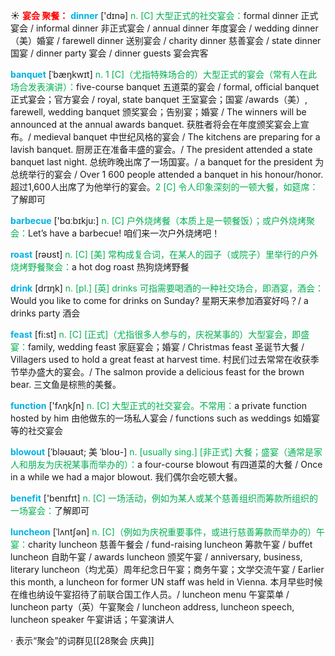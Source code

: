 ☀ <font color="red">**宴会 聚餐：**</font>
<font color="sky blue">**dinner**</font> ['dɪnə] 
<font color="#00b050">n. [C] 大型正式的社交宴会：</font>formal dinner 正式宴会 / informal dinner 非正式宴会 / annual dinner 年度宴会 / wedding dinner（美）婚宴 / farewell dinner 送别宴会 / charity dinner 慈善宴会 / state dinner 国宴 / dinner party 宴会 / dinner guests 宴会宾客
           
<font color="sky blue">**banquet**</font> [ˈbæŋkwɪt]
<font color="#00b050">n. 1 [C]（尤指特殊场合的）大型正式的宴会（常有人在此场合发表演讲）：</font>five-course banquet 五道菜的宴会 / formal, official banquet 正式宴会；官方宴会 / royal, state banquet 王室宴会；国宴 /awards（美）, farewell, wedding banquet 颁奖宴会；告别宴；婚宴 / The winners will be announced at the annual awards banquet. 获胜者将会在年度颁奖宴会上宣布。/ medieval banquet 中世纪风格的宴会 / The kitchens are preparing for a lavish banquet. 厨房正在准备丰盛的宴会。/ The president attended a state banquet last night. 总统昨晚出席了一场国宴。/ a banquet for the president 为总统举行的宴会 / Over 1 600 people attended a banquet in his honour/honor. 超过1,600人出席了为他举行的宴会。<font color="#00b050">2 [C] 令人印象深刻的一顿大餐，如筵席：</font>了解即可

<font color="sky blue">**barbecue**</font> ['bɑːbɪkju:] 
<font color="#00b050">n. [C] 户外烧烤餐（本质上是一顿餐饭）；或户外烧烤聚会：</font>Let’s have a barbecue! 咱们来一次户外烧烤吧！

<font color="sky blue">**roast**</font> [rəʊst] 
<font color="#00b050">n. [C] [美] 常构成复合词，在某人的园子（或院子）里举行的户外烧烤野餐聚会：</font>a hot dog roast 热狗烧烤野餐

<font color="sky blue">**drink**</font> [drɪŋk] 
<font color="#00b050">n. [pl.] [英] drinks 可指需要喝酒的一种社交场合，即酒宴，酒会：</font>Would you like to come for drinks on Sunday? 星期天来参加酒宴好吗？/ a drinks party 酒会

<font color="sky blue">**feast**</font> [fi:st] 
<font color="#00b050">n. [C] [正式]（尤指很多人参与的，庆祝某事的）大型宴会，即盛宴：</font>family, wedding feast 家庭宴会；婚宴 / Christmas feast 圣诞节大餐 / Villagers used to hold a great feast at harvest time. 村民们过去常常在收获季节举办盛大的宴会。/ The salmon provide a delicious feast for the brown bear. 三文鱼是棕熊的美餐。

<font color="sky blue">**function**</font> ['fʌŋkʃn] 
<font color="#00b050">n. [C] 大型正式的社交宴会。不常用：</font>a private function hosted by him 由他做东的一场私人宴会 / functions such as weddings 如婚宴等的社交宴会

<font color="sky blue">**blowout**</font> [ˈbləʊaʊt; 美 ˈbloʊ-]
<font color="#00b050">n. [usually sing.] [非正式] 大餐；盛宴（通常是家人和朋友为庆祝某事而举办的）：</font>a four-course blowout 有四道菜的大餐 / Once in a while we had a major blowout. 我们偶尔会吃顿大餐。

<font color="sky blue">**benefit**</font> ['benɪfɪt] 
<font color="#00b050">n. [C] 一场活动，例如为某人或某个慈善组织而筹款所组织的一场宴会：</font>了解即可
           
<font color="sky blue">**luncheon**</font> [ˈlʌntʃən]
<font color="#00b050">n. [C]（例如为庆祝重要事件，或进行慈善筹款而举办的）午宴：</font>charity luncheon 慈善午餐会 / fund-raising luncheon 筹款午宴 / buffet luncheon 自助午宴 / awards luncheon 颁奖午宴 / anniversary, business, literary luncheon（均尤英）周年纪念日午宴；商务午宴；文学交流午宴 / Earlier this month, a luncheon for former UN staff was held in Vienna. 本月早些时候在维也纳设午宴招待了前联合国工作人员。/ luncheon menu 午宴菜单 / luncheon party（英）午宴聚会 / luncheon address, luncheon speech, luncheon speaker 午宴讲话；午宴演讲人

· 表示“聚会”的词群见[[28聚会 庆典]]
